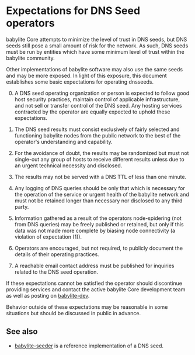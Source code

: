 Expectations for DNS Seed operators
====================================

babylite Core attempts to minimize the level of trust in DNS seeds,
but DNS seeds still pose a small amount of risk for the network.
As such, DNS seeds must be run by entities which have some minimum
level of trust within the babylite community.

Other implementations of babylite software may also use the same
seeds and may be more exposed. In light of this exposure, this
document establishes some basic expectations for operating dnsseeds.

0. A DNS seed operating organization or person is expected to follow good
host security practices, maintain control of applicable infrastructure,
and not sell or transfer control of the DNS seed. Any hosting services
contracted by the operator are equally expected to uphold these expectations.

1. The DNS seed results must consist exclusively of fairly selected and
functioning babylite nodes from the public network to the best of the
operator's understanding and capability.

2. For the avoidance of doubt, the results may be randomized but must not
single-out any group of hosts to receive different results unless due to an
urgent technical necessity and disclosed.

3. The results may not be served with a DNS TTL of less than one minute.

4. Any logging of DNS queries should be only that which is necessary
for the operation of the service or urgent health of the babylite
network and must not be retained longer than necessary nor disclosed
to any third party.

5. Information gathered as a result of the operators node-spidering
(not from DNS queries) may be freely published or retained, but only
if this data was not made more complete by biasing node connectivity
(a violation of expectation (1)).

6. Operators are encouraged, but not required, to publicly document the
details of their operating practices.

7. A reachable email contact address must be published for inquiries
related to the DNS seed operation.

If these expectations cannot be satisfied the operator should
discontinue providing services and contact the active babylite
Core development team as well as posting on
[babylite-dev](https://groups.google.com/forum/#!forum/babylite-dev).

Behavior outside of these expectations may be reasonable in some
situations but should be discussed in public in advance.

See also
----------
- [babylite-seeder](https://github.com/pooler/babylite-seeder) is a reference implementation of a DNS seed.
